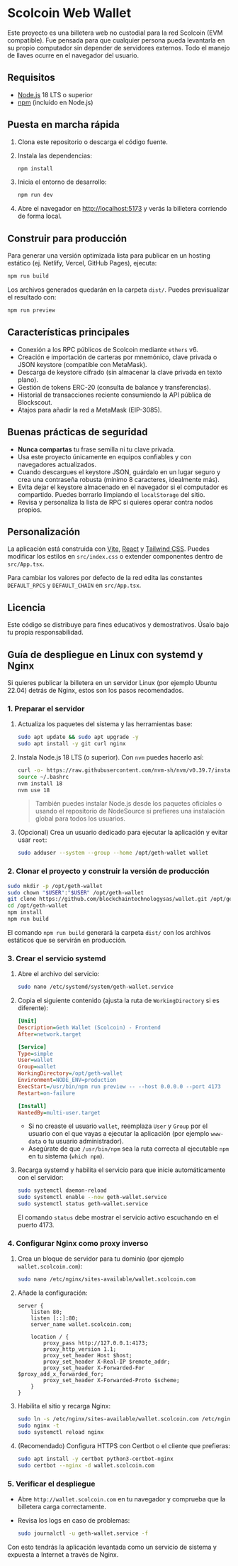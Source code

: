 # Scolcoin Web Wallet

Este proyecto es una billetera web no custodial para la red Scolcoin (EVM compatible).
Fue pensada para que cualquier persona pueda levantarla en su propio computador
sin depender de servidores externos. Todo el manejo de llaves ocurre en el
navegador del usuario.

## Requisitos

- [Node.js](https://nodejs.org/) 18 LTS o superior
- [npm](https://www.npmjs.com/) (incluido en Node.js)

## Puesta en marcha rápida

1. Clona este repositorio o descarga el código fuente.
2. Instala las dependencias:

   ```bash
   npm install
   ```

3. Inicia el entorno de desarrollo:

   ```bash
   npm run dev
   ```

4. Abre el navegador en [http://localhost:5173](http://localhost:5173) y verás la
   billetera corriendo de forma local.

## Construir para producción

Para generar una versión optimizada lista para publicar en un hosting estático
(ej. Netlify, Vercel, GitHub Pages), ejecuta:

```bash
npm run build
```

Los archivos generados quedarán en la carpeta `dist/`. Puedes previsualizar el
resultado con:

```bash
npm run preview
```

## Características principales

- Conexión a los RPC públicos de Scolcoin mediante `ethers` v6.
- Creación e importación de carteras por mnemónico, clave privada o JSON
  keystore (compatible con MetaMask).
- Descarga de keystore cifrado (sin almacenar la clave privada en texto plano).
- Gestión de tokens ERC-20 (consulta de balance y transferencias).
- Historial de transacciones reciente consumiendo la API pública de Blockscout.
- Atajos para añadir la red a MetaMask (EIP-3085).

## Buenas prácticas de seguridad

- **Nunca compartas** tu frase semilla ni tu clave privada.
- Usa este proyecto únicamente en equipos confiables y con navegadores
  actualizados.
- Cuando descargues el keystore JSON, guárdalo en un lugar seguro y crea una
  contraseña robusta (mínimo 8 caracteres, idealmente más).
- Evita dejar el keystore almacenado en el navegador si el computador es
  compartido. Puedes borrarlo limpiando el `localStorage` del sitio.
- Revisa y personaliza la lista de RPC si quieres operar contra nodos propios.

## Personalización

La aplicación está construida con [Vite](https://vitejs.dev/), [React](https://react.dev/)
y [Tailwind CSS](https://tailwindcss.com/). Puedes modificar los estilos en
`src/index.css` o extender componentes dentro de `src/App.tsx`.

Para cambiar los valores por defecto de la red edita las constantes
`DEFAULT_RPCS` y `DEFAULT_CHAIN` en `src/App.tsx`.

## Licencia

Este código se distribuye para fines educativos y demostrativos. Úsalo bajo tu
propia responsabilidad.

## Guía de despliegue en Linux con systemd y Nginx

Si quieres publicar la billetera en un servidor Linux (por ejemplo Ubuntu
22.04) detrás de Nginx, estos son los pasos recomendados.

### 1. Preparar el servidor

1. Actualiza los paquetes del sistema y las herramientas base:

   ```bash
   sudo apt update && sudo apt upgrade -y
   sudo apt install -y git curl nginx
   ```

2. Instala Node.js 18 LTS (o superior). Con `nvm` puedes hacerlo así:

   ```bash
   curl -o- https://raw.githubusercontent.com/nvm-sh/nvm/v0.39.7/install.sh | bash
   source ~/.bashrc
   nvm install 18
   nvm use 18
   ```

   > También puedes instalar Node.js desde los paquetes oficiales o usando el
   > repositorio de NodeSource si prefieres una instalación global para todos los
   > usuarios.

3. (Opcional) Crea un usuario dedicado para ejecutar la aplicación y evitar usar
   `root`:

   ```bash
   sudo adduser --system --group --home /opt/geth-wallet wallet
   ```

### 2. Clonar el proyecto y construir la versión de producción

```bash
sudo mkdir -p /opt/geth-wallet
sudo chown "$USER":"$USER" /opt/geth-wallet
git clone https://github.com/blockchaintechnologysas/wallet.git /opt/geth-wallet
cd /opt/geth-wallet
npm install
npm run build
```

El comando `npm run build` generará la carpeta `dist/` con los archivos estáticos
que se servirán en producción.

### 3. Crear el servicio systemd

1. Abre el archivo del servicio:

   ```bash
   sudo nano /etc/systemd/system/geth-wallet.service
   ```

2. Copia el siguiente contenido (ajusta la ruta de `WorkingDirectory` si es
   diferente):

   ```ini
   [Unit]
   Description=Geth Wallet (Scolcoin) - Frontend
   After=network.target

   [Service]
   Type=simple
   User=wallet
   Group=wallet
   WorkingDirectory=/opt/geth-wallet
   Environment=NODE_ENV=production
   ExecStart=/usr/bin/npm run preview -- --host 0.0.0.0 --port 4173
   Restart=on-failure

   [Install]
   WantedBy=multi-user.target
   ```

   - Si no creaste el usuario `wallet`, reemplaza `User` y `Group` por el usuario
     con el que vayas a ejecutar la aplicación (por ejemplo `www-data` o tu
     usuario administrador).
   - Asegúrate de que `/usr/bin/npm` sea la ruta correcta al ejecutable `npm` en
     tu sistema (`which npm`).

3. Recarga systemd y habilita el servicio para que inicie automáticamente con el
   servidor:

   ```bash
   sudo systemctl daemon-reload
   sudo systemctl enable --now geth-wallet.service
   sudo systemctl status geth-wallet.service
   ```

   El comando `status` debe mostrar el servicio activo escuchando en el puerto
   4173.

### 4. Configurar Nginx como proxy inverso

1. Crea un bloque de servidor para tu dominio (por ejemplo
   `wallet.scolcoin.com`):

   ```bash
   sudo nano /etc/nginx/sites-available/wallet.scolcoin.com
   ```

2. Añade la configuración:

   ```nginx
   server {
       listen 80;
       listen [::]:80;
       server_name wallet.scolcoin.com;

       location / {
           proxy_pass http://127.0.0.1:4173;
           proxy_http_version 1.1;
           proxy_set_header Host $host;
           proxy_set_header X-Real-IP $remote_addr;
           proxy_set_header X-Forwarded-For $proxy_add_x_forwarded_for;
           proxy_set_header X-Forwarded-Proto $scheme;
       }
   }
   ```

3. Habilita el sitio y recarga Nginx:

   ```bash
   sudo ln -s /etc/nginx/sites-available/wallet.scolcoin.com /etc/nginx/sites-enabled/
   sudo nginx -t
   sudo systemctl reload nginx
   ```

4. (Recomendado) Configura HTTPS con Certbot o el cliente que prefieras:

   ```bash
   sudo apt install -y certbot python3-certbot-nginx
   sudo certbot --nginx -d wallet.scolcoin.com
   ```

### 5. Verificar el despliegue

- Abre `http://wallet.scolcoin.com` en tu navegador y comprueba que la billetera
  carga correctamente.
- Revisa los logs en caso de problemas:

  ```bash
  sudo journalctl -u geth-wallet.service -f
  ```

Con esto tendrás la aplicación levantada como un servicio de sistema y expuesta a
Internet a través de Nginx.
